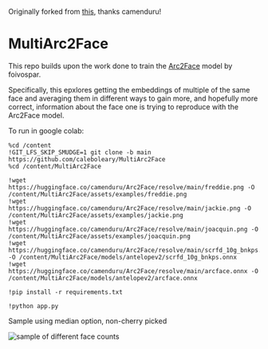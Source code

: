 Originally forked from [this](https://github.com/camenduru/Arc2Face-hf), thanks camenduru!

# MultiArc2Face

This repo builds upon the work done to train the [Arc2Face](https://github.com/foivospar/Arc2Face) model by foivospar.

Specifically, this epxlores getting the embeddings of multiple of the same face and averaging them in different ways to gain more, and hopefully more correct, information about the face one is trying to reproduce with the Arc2Face model.

To run in google colab:

```
%cd /content
!GIT_LFS_SKIP_SMUDGE=1 git clone -b main https://github.com/caleboleary/MultiArc2Face
%cd /content/MultiArc2Face

!wget https://huggingface.co/camenduru/Arc2Face/resolve/main/freddie.png -O /content/MultiArc2Face/assets/examples/freddie.png
!wget https://huggingface.co/camenduru/Arc2Face/resolve/main/jackie.png -O /content/MultiArc2Face/assets/examples/jackie.png
!wget https://huggingface.co/camenduru/Arc2Face/resolve/main/joacquin.png -O /content/MultiArc2Face/assets/examples/joacquin.png
!wget https://huggingface.co/camenduru/Arc2Face/resolve/main/scrfd_10g_bnkps.onnx -O /content/MultiArc2Face/models/antelopev2/scrfd_10g_bnkps.onnx
!wget https://huggingface.co/camenduru/Arc2Face/resolve/main/arcface.onnx -O /content/MultiArc2Face/models/antelopev2/arcface.onnx

!pip install -r requirements.txt

!python app.py
```

Sample using median option, non-cherry picked

![sample of different face counts](assets/sample.png)
